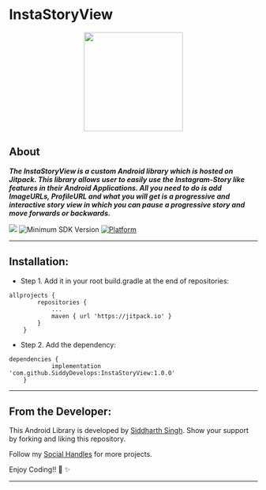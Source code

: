 # InstaStoryView

<p align="center">
  <img height=200px src="https://user-images.githubusercontent.com/72121163/152954424-8740f28c-b8d2-4188-aa0f-41c2c03fb839.png" />
<p/>

## About
***The InstaStoryView is a custom Android library which is hosted on ***Jitpack***. This library allows user to easily use the Instagram-Story like features in their Android Applications. All you need to do is add ImageURLs, ProfileURL and what you will get is a progressive and interactive story view in which you can pause a progressive story and move forwards or backwards.*** 

[![](https://jitpack.io/v/SiddyDevelops/InstaStoryView.svg)](https://jitpack.io/#SiddyDevelops/InstaStoryView)
![Minimum SDK Version](https://img.shields.io/badge/minSdkVersion-23-brightgreen)
[![Platform](https://img.shields.io/badge/platform-android-green.svg)](http://developer.android.com/index.html)

---

## Installation:
- Step 1. Add it in your root build.gradle at the end of repositories:
```
allprojects {
		repositories {
			...
			maven { url 'https://jitpack.io' }
		}
	}
```
- Step 2. Add the dependency:
```
dependencies {
	        implementation 'com.github.SiddyDevelops:InstaStoryView:1.0.0'
	}
```

---
	
## From the Developer:

This Android Library is developed by <a href="https://siddydevelops.github.io/">Siddharth Singh<a/>. Show your support by forking and liking this repository.
  
Follow my <a href="https://github.com/SiddyDevelops#connect-with-me">Social Handles<a/> for more projects.
  
Enjoy Coding!! 🚀 ✨

---
